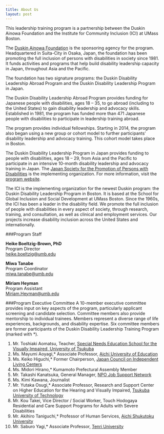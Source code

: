 ```yaml
---
title: About Us
layout: post
---
```


This leadership training program is a partnership between the Duskin Ainowa Foundation and the Institute for Community Inclusion (ICI) at UMass Boston.  

The [Duskin Ainowa Foundation](http://www.ainowa.jp/jigyou/haken/) is the sponsoring agency for the program. Headquartered in Suita-City in Osaka, Japan, the foundation has been promoting the full inclusion of persons with disabilities in society since 1981. It funds activities and programs that help build disability leadership capacity in Japan, throughout Asia and the Pacific.

The foundation has two signature programs: the Duskin Disability Leadership Abroad Program and the Duskin Disability Leadership Program in Japan.

The Duskin Disability Leadership Abroad Program provides funding for Japanese people with disabilities, ages 18 – 35, to go abroad (including to the United States) to gain disability leadership and advocacy skills. Established in 1981, the program has funded more than 471 Japanese people with disabilities to participate in leadership training abroad.

The program provides individual fellowships. Starting in 2014, the program also began using a new group or cohort model to further participants’ disability leadership and advocacy training. This cohort model takes place in Boston.

The Duskin Disability Leadership Program in Japan provides funding to people with disabilities, ages 18 – 29, from Asia and the Pacific to participate in an intensive 10-month disability leadership and advocacy training in Japan. The [Japan Society for the Promotion of Persons with Disabilities](http://www.jsrpd.jp/static/index_e.html) is the implementing organization. For more information, visit the [program website](http://www.normanet.ne.jp/~duskin/english/index.html).

The ICI is the implementing organization for the newest Duskin program: the Duskin Disability Leadership Program in Boston. It is based at the School for Global Inclusion and Social Development at UMass Boston. Since the 1960s, the ICI has been a leader in the disability field. We promote the full inclusion of people with disabilities in every aspect of society, through research, training, and consultation, as well as clinical and employment services. Our projects increase disability inclusion across the United States and internationally.

###Program Staff

**Heike Boeltzig-Brown, PhD**  
Program Director  
[heike.boeltzig@umb.edu](mailto:heike.boeltzig@umb.edu )

**Miwa Tanabe**  
Program Coordinator  
[miwa.tanabe@umb.edu](mailto:miwa.tanabe@umb.edu)

**Miriam Heyman**  
Program Assistant  
[Miriam.Heyman@umb.edu](mailto:Miriam.Heyman@umb.edu)



###Program Executive Committee
A 10-member executive committee provides input on key aspects of the program, particularly applicant screening and candidate selection. Committee members also provide mentorship to individual trainees. Members represent a diverse range of life experiences, backgrounds, and disability expertise. Six committee members are former participants of the Duskin Disability Leadership Training Program (marked with *).

1. Mr. Toshiaki Aomatsu, Teacher, [Special Needs Education School for the Visually Impaired, University of Tsukuba](http://www.tsukuba.ac.jp/english/organization/lab_schools/gokokuji.html)
2.	Ms. Mayumi Aoyagi,* Associate Professor, [Aichi University of Education](http://www.aichi-edu.ac.jp/english/)
3.	Ms. Keiko Higuchi,* Former Chairperson, [Japan Council on Independent Living Centers](http://www.j-il.jp/jil.files/english/aboutjil.html)
4.	Ms. Midori Hirano,* Kumamoto Prefectural Assembly Member
5.	Mr. Takashi Kanatsuka, General Manager, [NPO Job Support Network](http://npojsn.com)
6.	Ms. Kimi Kawana, Journalist
7.	Mr. Yutaka Osugi,* Associate Professor, Research and Support Center on Higher Education for the Hearing and Visually Impaired, [Tsukuba University of Technology](http://www.tsukuba-tech.ac.jp/english/index.html)
8.	Mr. Kou Takei, Vice Director / Social Worker, Touch Hodogaya Residential and Care Support Programs for Adults with Severe Disabilities
9.	Mr. Akihiro Taniguchi,* Professor of Human Services, [Aichi Shukutoku University](http://www.aasa.ac.jp/english/)
10.	Mr. Saburo Yagi,* Associate Professor, [Tenri University](http://www.tenri-u.ac.jp/en/)

